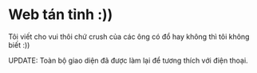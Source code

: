 # Web tán tỉnh :))

Tôi viết cho vui thôi chứ crush của các ông có đổ hay không thì tôi không biết :))

UPDATE: Toàn bộ giao diện đã được làm lại để tương thích với điện thoại.
